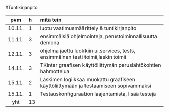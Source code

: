 #Tuntikirjanpito

|pvm | h | mitä tein |
|:--:|:--|:----|
|10.11.|1| luotu vaatimusmäärittely & tuntikirjanpito|
|11.11.|3| ensimmäisiä ohjelmointeja, perustoiminnallisuutta demona|
|12.11.|3| ohjelma jaettu luokkiin ui,services, tests, ensimmäinen testi toimii,laskin toimii|
|14.11.|3| TKinter graafisen käyttöliittymän peruslähtökohtien hahmottelua|
|15.11.|2| Laskimen logiikkaa muokattu graafiseen käyttöliittymään ja testaamiseen sopivammaksi|
|15.11.|1| Testauskonfiguraation laajentamista, lisää testejä|
|yht |13 |
